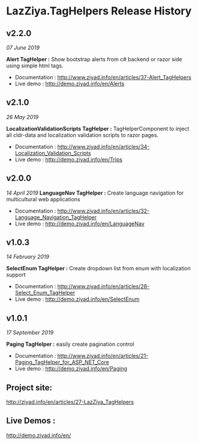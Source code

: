 # LazZiya.TagHelpers Release History

## v2.2.0 
_07 June 2019_

**Alert TagHelper :** Show bootstrap alerts from c# backend or razor side using simple html tags.
- Documentation : http://www.ziyad.info/en/articles/37-Alert_TagHelpers
- Live demo : http://demo.ziyad.info/en/Alerts

## v2.1.0
_26 May 2019_

**LocalizationValidationScripts TagHelper :** TagHelperComponent to inject all cldr-data and localization validation scripts to razor pages.
- Documentation : http://www.ziyad.info/en/articles/34-Localization_Validation_Scripts
- Live demo : http://demo.ziyad.info/en/Trips

## v2.0.0
_14 April 2019_
**LanguageNav TagHelper :** Create language navigation for multicultural web applications
- Documentation : http://www.ziyad.info/en/articles/32-Language_Navigation_TagHelper
- Live demo : http://demo.ziyad.info/en/LanguageNav

## v1.0.3
_14 February 2019_

**SelectEnum TagHelper :** Create dropdown list from enum with localization support
- Documentation : http://www.ziyad.info/en/articles/28-Select_Enum_TagHelper
- Live demo : http://demo.ziyad.info/en/SelectEnum

## v1.0.1
_17 September 2019_

**Paging TagHelper :** easily create pagination control
- Documentation : http://www.ziyad.info/en/articles/21-Paging_TagHelper_for_ASP_NET_Core
- Live demo : http://demo.ziyad.info/en/Paging
 

## Project site:
http://ziyad.info/en/articles/27-LazZiya_TagHelpers

## Live Demos :
http://demo.ziyad.info/en/
